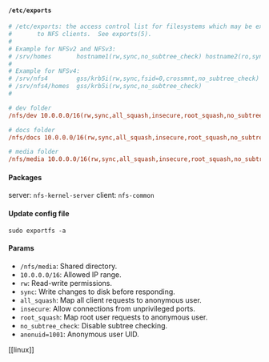 #### `/etc/exports`
```ini
# /etc/exports: the access control list for filesystems which may be exported
#		to NFS clients.  See exports(5).
#
# Example for NFSv2 and NFSv3:
# /srv/homes       hostname1(rw,sync,no_subtree_check) hostname2(ro,sync,no_subtree_check)
#
# Example for NFSv4:
# /srv/nfs4        gss/krb5i(rw,sync,fsid=0,crossmnt,no_subtree_check)
# /srv/nfs4/homes  gss/krb5i(rw,sync,no_subtree_check)
#

# dev folder
/nfs/dev 10.0.0.0/16(rw,sync,all_squash,insecure,root_squash,no_subtree_check,anonuid=1001)

# docs folder
/nfs/docs 10.0.0.0/16(rw,sync,all_squash,insecure,root_squash,no_subtree_check,anonuid=1001)

# media folder
/nfs/media 10.0.0.0/16(rw,sync,all_squash,insecure,root_squash,no_subtree_check,anonuid=1001)
```

#### Packages
server: `nfs-kernel-server`
client: `nfs-common`

#### Update config file
`sudo exportfs -a`

#### Params
- `/nfs/media`: Shared directory.
- `10.0.0.0/16`: Allowed IP range.
- `rw`: Read-write permissions.
- `sync`: Write changes to disk before responding.
- `all_squash`: Map all client requests to anonymous user.
- `insecure`: Allow connections from unprivileged ports.
- `root_squash`: Map root user requests to anonymous user.
- `no_subtree_check`: Disable subtree checking.
- `anonuid=1001`: Anonymous user UID.


[[linux]]

